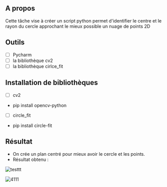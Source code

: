 ## A propos  
Cette tâche vise à créer un script python permet d'identifier le centre et le rayon du cercle approchant le mieux possible un nuage de points 2D

## Outils

 - [ ]  Pycharm
 - [ ]  la bibliothèque cv2
 - [ ]  la bibliothèque cirlce_fit

## Installation de bibliothèques
 

 - [ ] cv2
 -  pip install opencv-python
 - [ ] circle_fit
 - pip install circle-fit

## Résultat 

 - On crée un plan centré pour mieux avoir le cercle et les points.
 - Résultat obtenu : 
 
![testtt](https://user-images.githubusercontent.com/67550881/149592863-d4d21055-881d-44d2-b9c0-c021df8a3240.PNG) </br>
  
![4111](https://user-images.githubusercontent.com/67550881/149596289-1cbd0722-d9d2-4d96-8f2c-15e6f7ad759f.PNG) </br>
 
